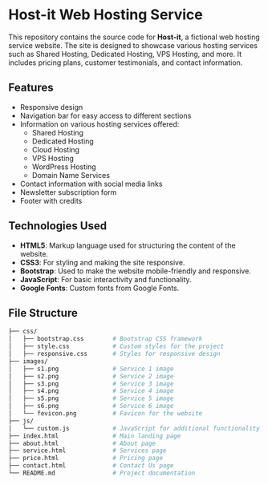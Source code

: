 # Host-it Web Hosting Service

This repository contains the source code for **Host-it**, a fictional web hosting service website. The site is designed to showcase various hosting services such as Shared Hosting, Dedicated Hosting, VPS Hosting, and more. It includes pricing plans, customer testimonials, and contact information.
## Features

- Responsive design
- Navigation bar for easy access to different sections
- Information on various hosting services offered:
  - Shared Hosting
  - Dedicated Hosting
  - Cloud Hosting
  - VPS Hosting
  - WordPress Hosting
  - Domain Name Services
- Contact information with social media links
- Newsletter subscription form
- Footer with credits

## Technologies Used

- **HTML5**: Markup language used for structuring the content of the website.
- **CSS3**: For styling and making the site responsive.
- **Bootstrap**: Used to make the website mobile-friendly and responsive.
- **JavaScript**: For basic interactivity and functionality.
- **Google Fonts**: Custom fonts from Google Fonts.

## File Structure

```bash
├── css/
│   ├── bootstrap.css        # Bootstrap CSS framework
│   ├── style.css            # Custom styles for the project
│   ├── responsive.css       # Styles for responsive design
├── images/
│   ├── s1.png               # Service 1 image
│   ├── s2.png               # Service 2 image
│   ├── s3.png               # Service 3 image
│   ├── s4.png               # Service 4 image
│   ├── s5.png               # Service 5 image
│   ├── s6.png               # Service 6 image
│   └── fevicon.png          # Favicon for the website
├── js/
│   └── custom.js            # JavaScript for additional functionality
├── index.html               # Main landing page
├── about.html               # About page
├── service.html             # Services page
├── price.html               # Pricing page
├── contact.html             # Contact Us page
└── README.md                # Project documentation
